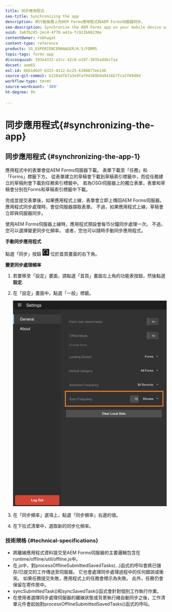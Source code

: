 ```yaml
---
title: 同步應用程式
seo-title: Synchronizing the app
description: 將行動裝置上的AEM Forms應用程式與AEM Forms伺服器同步。
seo-description: Synchronize the AEM Forms app on your mobile device with the AEM Forms server.
uuid: 3a6fb2d5-2ec4-4f78-a42a-fc921b66238e
contentOwner: robhagat
content-type: reference
products: SG_EXPERIENCEMANAGER/6.5/FORMS
topic-tags: forms-app
discoiquuid: 393e4332-a2cc-42c8-a18f-3035addbcfaa
docset: aem65
exl-id: 6bb1d6df-b322-4112-bc25-6300877ee146
source-git-commit: b220adf6fa3e9faf94389b9a9416b7fca2f89d9d
workflow-type: tm+mt
source-wordcount: '369'
ht-degree: 0%

---
```


# 同步應用程式{#synchronizing-the-app}

## 同步應用程式 {#synchronizing-the-app-1}

應用程式中的表單會從AEM Forms伺服器下載。 表單下載至「任務」和「Forms」標籤下方。 從表單建立的草稿會下載到草稿索引標籤中，而從任務建立的草稿則會下載到任務索引標籤中。 若為OSGi伺服器上的獨立表單，表單和草稿會分別在Forms和草稿索引標籤中下載。

完成並提交表單後，如果應用程式上線，表單會立即上傳回AEM Forms伺服器。 應用程式同步處理時，會從伺服器擷取表單。 不過，如果應用程式上線，草稿會立即與伺服器同步。

使用AEM Forms伺服器上線時，應用程式預設會每15分鐘同步處理一次。 不過，您可以選擇變更同步化頻率。 或者，您也可以隨時手動同步應用程式。

**手動同步應用程式**

點選「同步」按鈕 ![同步應用程式](assets/sync-app.png) 位於首頁畫面的右下角。

**變更同步處理頻率**

1. 若要移至「設定」畫面，請點選「首頁」畫面左上角的功能表按鈕，然後點選 **設定**.
1. 在「設定」畫面中，點選「一般」標籤。

   ![「一般設定」視窗中的同步頻率設定](assets/gen-settings-2.png)

1. 在「同步頻率」選項上，點選「同步頻率」右邊的值。
1. 在下拉式清單中，選取新的同步化頻率。

### 技術規格 {#technical-specifications}

* 將離線應用程式資料提交至AEM Forms伺服器的主要邏輯包含在runtime/offline/util/offline.js中。
* 在.js中，對processOfflineSubmittedSavedTasks(...)函式的呼叫會將已儲存/已提交的工作傳送至伺服器。 它也會處理同步處理過程中的任何錯誤或衝突。 如果任務提交失敗，應用程式上的任務會標示為失敗。 此外，任務仍會保留在寄件匣中。
* syncSubmittedTask()和syncSavedTask()函式會針對個別工作執行作業。
* 在使用者選擇同步處理伺服器的離線狀態或背景執行緒自動同步之後，工作清單元件會起始對processOfflineSubmittedSavedTasks()函式的呼叫。
